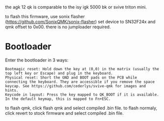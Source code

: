 the agk 12 qk is comparable to  the isy igk 5000 bk or svive triton mini.

to flash this firmware, use sonix flasher (https://github.com/SonixQMK/sonix-flasher) set device to SN32F24x and qmk offset to 0x00. there is no jumploader required.


# Bootloader

Enter the bootloader in 3 ways:

    Bootmagic reset: Hold down the key at (0,0) in the matrix (usually the top left key or Escape) and plug in the keyboard.
    Physical reset: Short the GND and BOOT pads on the PCB while connecting the keyboard. They are accessible if you remove the space keycap. See https://github.com/cederlys/svive-qmk for images and hints.
    Keycode in layout: Press the key mapped to QK_BOOT if it is available. In the default keymap, this is mapped to Fn+ESC.



to flash qmk, click flash qmk and select compiled .bin file. to flash normaly, click revert to stock firmware and select compiled .bin file.

